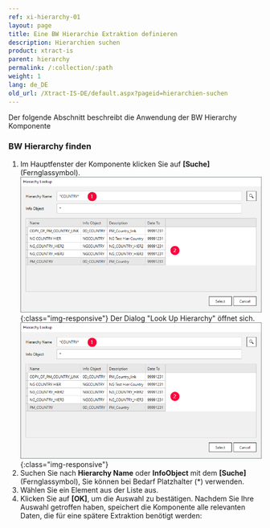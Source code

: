 ```yaml
---
ref: xi-hierarchy-01
layout: page
title: Eine BW Hierarchie Extraktion definieren
description: Hierarchien suchen
product: xtract-is
parent: hierarchy
permalink: /:collection/:path
weight: 1
lang: de_DE
old_url: /Xtract-IS-DE/default.aspx?pageid=hierarchien-suchen
---
```

Der folgende Abschnitt beschreibt die Anwendung der BW Hierarchy Komponente

### BW Hierarchy finden
1. Im Hauptfenster der Komponente klicken Sie auf **[Suche]** (Fernglassymbol).
![Hierarchy-Search-02](/img/content/Hierarchy-Search-01.png){:class="img-responsive"}
 Der Dialog "Look Up Hierarchy" öffnet sich.
 ![Hierarchy-Search-01](/img/content/Hierarchy-Search-01.png){:class="img-responsive"}
3. Suchen Sie nach **Hierarchy Name** oder **InfoObject** mit dem **[Suche]** (Fernglassymbol), Sie können bei Bedarf Platzhalter (*) verwenden.
4. Wählen Sie ein Element aus der Liste aus. 
5. Klicken Sie auf **[OK]**, um die Auswahl zu bestätigen. Nachdem Sie Ihre Auswahl getroffen haben, speichert die Komponente alle relevanten Daten, die für eine spätere Extraktion benötigt werden:

